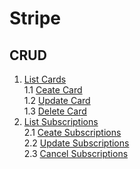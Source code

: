 # Stripe

## CRUD

1. [List Cards](https://github.com/karimlema9/Stripe/blob/master/Stripe/Cards/Cards.md#list) </br>
1.1 [Ceate Card](https://github.com/karimlema9/Stripe/blob/master/Stripe/Cards/Cards.md#create) </br>
1.2 [Update Card](https://github.com/karimlema9/Stripe/blob/master/Stripe/Cards/Cards.md#update) </br>
1.3 [Delete Card](https://github.com/karimlema9/Stripe/blob/master/Stripe/Cards/Cards.md#delete) </br>
2. [List Subscriptions](https://github.com/karimlema9/Stripe/blob/master/Stripe/Suscriptions/Suscriptions.md#list) </br>
2.1 [Ceate Subscriptions](https://github.com/karimlema9/Stripe/blob/master/Stripe/Suscriptions/Suscriptions.md#create) </br>
2.2 [Update Subscriptions](https://github.com/karimlema9/Stripe/blob/master/Stripe/Suscriptions/Suscriptions.md#update) </br>
2.3 [Cancel Subscriptions](https://github.com/karimlema9/Stripe/blob/master/Stripe/Suscriptions/Suscriptions.md#cancel) 
